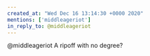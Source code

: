 ```yaml
---
created_at: "Wed Dec 16 13:14:30 +0000 2020"
mentions: ['middleageriot']
in_reply_to: @middleageriot
---
```


@middleageriot A ripoff with no degree?